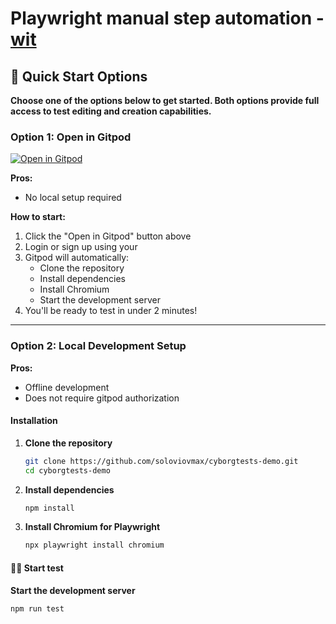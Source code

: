 # Playwright manual step automation - [wit](https://github.com/CyborgTests/playwright-manual-step-automation)

## 🚀 Quick Start Options

**Choose one of the options below to get started. Both options provide full access to test editing and creation capabilities.**

### Option 1: Open in Gitpod
[![Open in Gitpod](https://gitpod.io/button/open-in-gitpod.svg)](https://github.com/CyborgTests/demo-playwright-manual-step-automation)

**Pros:**
- No local setup required

**How to start:**
1. Click the "Open in Gitpod" button above
2. Login or sign up using your 
2. Gitpod will automatically:
   - Clone the repository
   - Install dependencies
   - Install Chromium
   - Start the development server
3. You'll be ready to test in under 2 minutes!

---

### Option 2: Local Development Setup

**Pros:**
- Offline development
- Does not require gitpod authorization

#### Installation

1. **Clone the repository**
   ```bash
   git clone https://github.com/soloviovmax/cyborgtests-demo.git
   cd cyborgtests-demo
   ```

2. **Install dependencies**
   ```bash
   npm install
   ```

3. **Install Chromium for Playwright**
   ```bash
   npx playwright install chromium
   ```

#### 🏃‍♂️ Start test

**Start the development server**
   ```bash
   npm run test
   ```